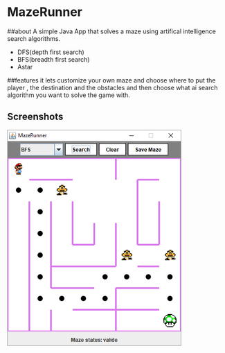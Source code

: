 # MazeRunner

##about
A simple Java App that solves a maze using artifical intelligence search algorithms.
<ul>
	<li>DFS(depth first search)</li>
	<li>BFS(breadth first search)</li>
	<li>Astar</li>
</ul>
##features
it lets customize your own maze and choose where to put the player , the destination and the obstacles and then choose what ai search algorithm you want to solve the game with.

## Screenshots 
![Alt text](shot.PNG?raw=true "screenshot")
